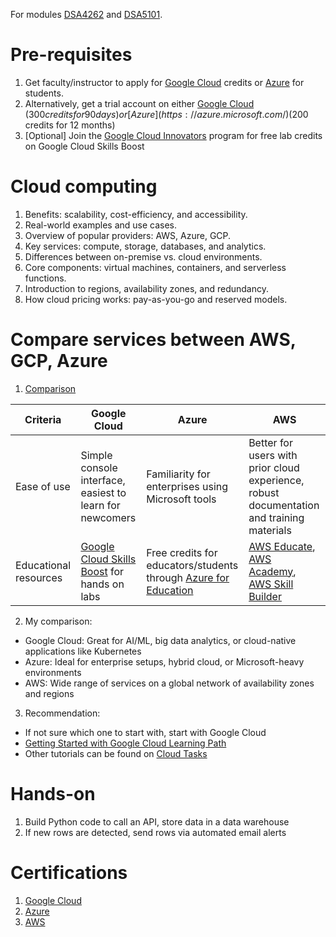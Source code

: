For modules [DSA4262](https://nusmods.com/courses/DSA4262/sense-making-case-analysis-health-and-medicine) and [DSA5101](https://nusmods.com/courses/DSA5101/introduction-to-big-data-for-industry).

# Pre-requisites

1. Get faculty/instructor to apply for [Google Cloud](https://support.google.com/google-cloud-higher-ed/answer/10324552) credits or [Azure](https://azure.microsoft.com/en-us/free/students) for students. 
2. Alternatively, get a trial account on either [Google Cloud](https://cloud.google.com/?hl=en) ($300 credits for 90 days) or [Azure](https://azure.microsoft.com/) ($200 credits for 12 months)
3. [Optional] Join the [Google Cloud Innovators](https://cloud.google.com/innovators?hl=en) program for free lab credits on Google Cloud Skills Boost

# Cloud computing
1. Benefits: scalability, cost-efficiency, and accessibility.
2. Real-world examples and use cases.
3. Overview of popular providers: AWS, Azure, GCP.
4. Key services: compute, storage, databases, and analytics.
5. Differences between on-premise vs. cloud environments.
6. Core components: virtual machines, containers, and serverless functions.
7. Introduction to regions, availability zones, and redundancy.
8. How cloud pricing works: pay-as-you-go and reserved models.

# Compare services between AWS, GCP, Azure

1. [Comparison](https://cloud.google.com/docs/get-started/aws-azure-gcp-service-comparison)

  | Criteria  | Google Cloud | Azure | AWS |
  | ------------- | ------------- | ------------- | ------------- |
  | Ease of use  | Simple console interface, easiest to learn for newcomers  | Familiarity for enterprises using Microsoft tools | Better for users with prior cloud experience, robust documentation and training materials |
  | Educational resources  | [Google Cloud Skills Boost](https://www.cloudskillsboost.google/) for hands on labs  | Free credits for educators/students through [Azure for Education](https://azureforeducation.microsoft.com/en-us/Institutions) | [AWS Educate](https://aws.amazon.com/education/awseducate/), [AWS Academy](https://aws.amazon.com/training/awsacademy/), [AWS Skill Builder](https://skillbuilder.aws/) |

2. My comparison:
* Google Cloud: Great for AI/ML, big data analytics, or cloud-native applications like Kubernetes
* Azure: Ideal for enterprise setups, hybrid cloud, or Microsoft-heavy environments
* AWS: Wide range of services on a global network of availability zones and regions

3. Recommendation:
* If not sure which one to start with, start with Google Cloud
* [Getting Started with Google Cloud Learning Path](https://www.cloudskillsboost.google/paths/8)
* Other tutorials can be found on [Cloud Tasks](https://cloud.google.com/docs/ai-ml)

# Hands-on

1. Build Python code to call an API, store data in a data warehouse
2. If new rows are detected, send rows via automated email alerts

# Certifications
1. [Google Cloud](https://cloud.google.com/learn/certification)
2. [Azure](https://azure.microsoft.com/en-us/resources/training-and-certifications#azure-certifications)
3. [AWS](https://www.aws.training/certification)
